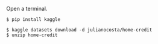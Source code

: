 


Open a terminal.
```
$ pip install kaggle

$ kaggle datasets download -d julianocosta/home-credit
$ unzip home-credit

```